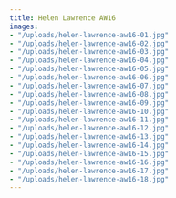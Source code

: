 ```yaml
---
title: Helen Lawrence AW16
images:
- "/uploads/helen-lawrence-aw16-01.jpg"
- "/uploads/helen-lawrence-aw16-02.jpg"
- "/uploads/helen-lawrence-aw16-03.jpg"
- "/uploads/helen-lawrence-aw16-04.jpg"
- "/uploads/helen-lawrence-aw16-05.jpg"
- "/uploads/helen-lawrence-aw16-06.jpg"
- "/uploads/helen-lawrence-aw16-07.jpg"
- "/uploads/helen-lawrence-aw16-08.jpg"
- "/uploads/helen-lawrence-aw16-09.jpg"
- "/uploads/helen-lawrence-aw16-10.jpg"
- "/uploads/helen-lawrence-aw16-11.jpg"
- "/uploads/helen-lawrence-aw16-12.jpg"
- "/uploads/helen-lawrence-aw16-13.jpg"
- "/uploads/helen-lawrence-aw16-14.jpg"
- "/uploads/helen-lawrence-aw16-15.jpg"
- "/uploads/helen-lawrence-aw16-16.jpg"
- "/uploads/helen-lawrence-aw16-17.jpg"
- "/uploads/helen-lawrence-aw16-18.jpg"
---
```


